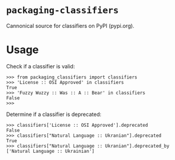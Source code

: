 # `packaging-classifiers`
Cannonical source for classifiers on PyPI (pypi.org).

# Usage
Check if a classifier is valid:

```
>>> from packaging_classifiers import classifiers
>>> 'License :: OSI Approved' in classifiers
True
>>> 'Fuzzy Wuzzy :: Was :: A :: Bear' in classifiers
False
>>>
```

Determine if a classifier is deprecated:

```
>>> classifiers['License :: OSI Approved'].deprecated
False
>>> classifiers["Natural Language :: Ukranian"].deprecated
True
>>> classifiers["Natural Language :: Ukranian"].deprecated_by
['Natural Language :: Ukrainian']
```
